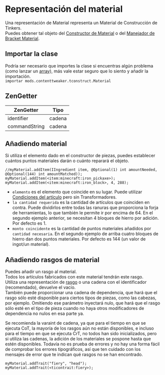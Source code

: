 # Representación del material

Una representación de Material representa un Material de Construcción de Tinkers.  
Puedes obtener tal objeto del [Constructor de Material](/Mods/ContentTweaker/Tinkers_Construct/MaterialBuilder/) o del [Manejador de Bracket Material](/Mods/ContentTweaker/Tinkers_Construct/Brackets/Bracket_Material/).

## Importar la clase

Podría ser necesario que importes la clase si encuentras algún problema (como lanzar un [array](/AdvancedFunctions/Arrays_and_Loops/)), más vale estar seguro que lo siento y añadir la importación.  
`importar mods.contenttweaker.tconstruct.Material`

## ZenGetter

| ZenGetter     | Tipo   |
| ------------- | ------ |
| identifier    | cadena |
| commandString | cadena |

## Añadiendo material

Si utiliza el elemento dado en el constructor de piezas, puedes establecer cuántos puntos materiales darán o cuánto reparará el objeto.

    //myMaterial.addItem(IIngredient item, @Optional(1) int amountNeeded, @Optional(144) int amountMatched));
    myMaterial.addItem(<item:minecraft:iron_pickaxe>);
    myMaterial.addItem(<item:minecraft:iron_block>, 4, 288);
    

- `elemento` es el elemento que coincide en su lugar. Puede utilizar [Condiciones del artículo](/Vanilla/Items/Item_Conditions/) pero sin Transformadores. 
- `la cantidad requerida` es la cantidad de artículos que coinciden en contra. Puede dividirlos entre todas las ranuras que proporciona la forja de herramientas, lo que también le permite ir por encima de 64. En el segundo ejemplo anterior, se necesitan 4 bloques de hierro por adición. Por defecto es 1.
- `monto coincidente` es la cantidad de puntos materiales añadidos por `cantidad necesaria`. En el segundo ejemplo de arriba cuatro bloques de hierro dan dos puntos materiales. Por defecto es 144 (un valor de ingot/un material).

## Añadiendo rasgos de material

Puedes añadir un rasgo al material.  
Todos los artículos fabricados con este material tendrán este rasgo.  
Utiliza una representación de [rasgo](/Mods/ContentTweaker/Tinkers_Construct/Trait/) o una cadena con el identificador (recomendado), devuelve el vacío.  
También puede proporcionar una cadena de dependencia, que hará que el rasgo sólo esté disponible para ciertos tipos de piezas, como las cabezas, por ejemplo. Omitiendo ese parámetro inyectará nulo, que hará que el rasgo sólo esté en el tipo de pieza cuando no haya otros modificadores de dependencia no nulos en esa parte ya.

Se recomienda la varaint de cadena, ya que para el tiempo en que se ejecuta CoT, la mayoría de los rasgos aún no están disponibles, e incluso para el tiempo en que se ejecuta CrT, no todos han sido inicializados, pero si utiliza las cadenas, la adición de los materiales se pospone hasta que estén disponibles. Todavía no es prueba de errores y no hay una forma fácil de comprobar los errores tipográficos, así que ten cuidado con los mensajes de error que te indican qué rasgos no se han encontrado.

```zenscript
myMaterial.addTrait("fiery", "head");
myMaterial.addTrait(<ticontrait:fiery>);
```